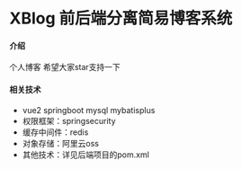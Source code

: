 # XBlog 前后端分离简易博客系统

#### 介绍
个人博客  希望大家star支持一下

#### 相关技术
- vue2  springboot mysql  mybatisplus 
- 权限框架：springsecurity
- 缓存中间件：redis
- 对象存储：阿里云oss
- 其他技术：详见后端项目的pom.xml
